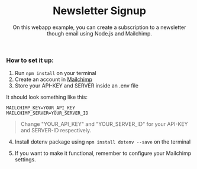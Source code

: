 <div align="center">
  <h1>Newsletter Signup</h1>

  <p align="center">On this webapp example, you can create a subscription to a newsletter though email using Node.js and Mailchimp.</p>
</div>

</br>

### How to set it up:
1. Run `npm install` on your terminal
2. Create an account in [Mailchimp](https://mailchimp.com)
3. Store your API-KEY and SERVER inside an .env file

It should look something like this:

```
MAILCHIMP_KEY=YOUR_API_KEY
MAILCHIMP_SERVER=YOUR_SERVER_ID
```

> Change "YOUR_API_KEY" and "YOUR_SERVER_ID" for your API-KEY and SERVER-ID respectively.

4. Install dotenv package using `npm install dotenv --save` on the terminal

5. If you want to make it functional, remember to configure your Mailchimp settings.
